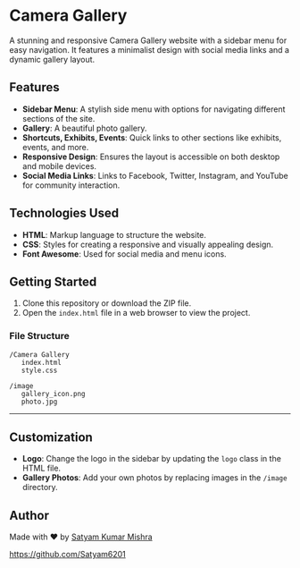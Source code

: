 # Camera Gallery

A stunning and responsive Camera Gallery website with a sidebar menu for easy navigation. It features a minimalist design with social media links and a dynamic gallery layout.

## Features

- **Sidebar Menu**: A stylish side menu with options for navigating different sections of the site.
- **Gallery**: A beautiful photo gallery.
- **Shortcuts, Exhibits, Events**: Quick links to other sections like exhibits, events, and more.
- **Responsive Design**: Ensures the layout is accessible on both desktop and mobile devices.
- **Social Media Links**: Links to Facebook, Twitter, Instagram, and YouTube for community interaction.

## Technologies Used

- **HTML**: Markup language to structure the website.
- **CSS**: Styles for creating a responsive and visually appealing design.
- **Font Awesome**: Used for social media and menu icons.

## Getting Started

1. Clone this repository or download the ZIP file.
2. Open the `index.html` file in a web browser to view the project.

### File Structure
```
/Camera Gallery
   index.html
   style.css
   
/image
   gallery_icon.png
   photo.jpg
```
---
## Customization

- **Logo**: Change the logo in the sidebar by updating the `logo` class in the HTML file.
- **Gallery Photos**: Add your own photos by replacing images in the `/image` directory.

## Author

Made with ❤️ by [Satyam Kumar Mishra](https://www.linkedin.com/in/satyam-kumar-mishra-9bb980291/) 

https://github.com/Satyam6201
